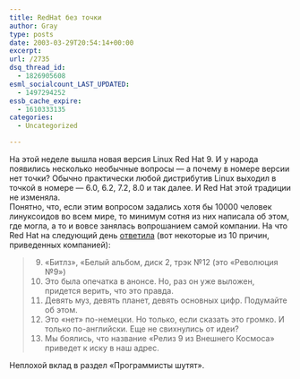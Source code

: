 ```yaml
---
title: RedHat без точки
author: Gray
type: posts
date: 2003-03-29T20:54:14+00:00
excerpt:
url: /2735
dsq_thread_id:
  - 1826905608
esml_socialcount_LAST_UPDATED:
  - 1497294252
essb_cache_expire:
  - 1610333135
categories:
  - Uncategorized

---
```








На этой неделе вышла новая версия Linux Red Hat 9. И у народа появились несколько необычные вопросы &#8212; а почему в номере версии нет точки? Обычно практически любой дистрибутив Linux выходил в точкой в номере &#8212; 6.0, 6.2, 7.2, 8.0 и так далее. И Red Hat этой традиции не изменяла.  
Понятно, что, если этим вопросом задались хотя бы 10000 человек линуксоидов во всем мире, то минимум сотня из них написала об этом, где могла, а то и вовсе занялась вопрошанием самой компании. На что Red Hat на следующий день <a href="http://newsforge.com/newsforge/03/03/25/2125220.shtml?tid=16" target="_blank">ответила</a> (вот некоторые из 10 причин, приведенных компанией):

> 9. &#171;Битлз&#187;, &#171;Белый альбом, диск 2, трэк №12 (это &#171;Революция №9&#187;)  
> 8. Это была опечатка в анонсе. Но, раз он уже выложен, придется верить, что это правда.  
> 4. Девять муз, девять планет, девять основных цифр. Подумайте об этом.  
> 3. Это &#171;нет&#187; по-немецки. Но только, если сказать это громко. И только по-английски. Еще не свихнулись от идеи?  
> 2. Мы боялись, что название &#171;Релиз 9 из Внешнего Космоса&#187; приведет к иску в наш адрес.

Неплохой вклад в раздел &#171;Программисты шутят&#187;.